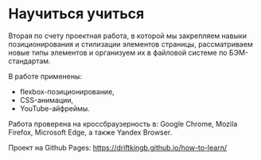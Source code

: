 # Научиться учиться #

Вторая по счету проектная работа, в которой мы закрепляем навыки позиционирования и стилизации элементов страницы, рассматриваем новые типы элементов и организуем их в файловой системе по БЭМ-стандартам.

В работе применены:

* flexbox-позиционирование,
* CSS-анимации,
* YouTube-айфреймы.

Работа проверена на кроссбраузерность в: Google Chrome, Mozila Firefox, Microsoft Edge, а также Yandex Browser.

Проект на Github Pages: https://driftkingb.github.io/how-to-learn/
